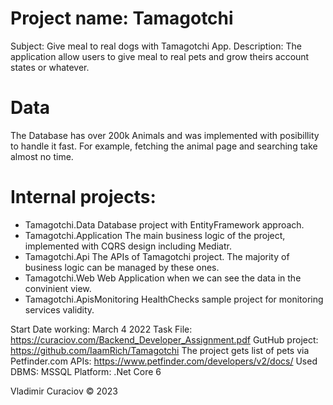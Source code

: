 # Project name: Tamagotchi
Subject: Give meal to real dogs with Tamagotchi App.
Description: The application allow users to give meal to real pets and grow theirs account states or whatever.

# Data
The Database has over 200k Animals and was implemented with posibillity to handle it fast. For example, fetching the animal page and searching take almost no time.

# Internal projects:
- Tamagotchi.Data 
Database project with EntityFramework approach.
- Tamagotchi.Application
The main business logic of the project, implemented with CQRS design including Mediatr.
- Tamagotchi.Api
The APIs of Tamagotchi project. The majority of business logic can be managed by these ones. 
- Tamagotchi.Web
Web Application when we can see the data in the convinient view.
- Tamagotchi.ApisMonitoring
HealthChecks sample project for monitoring services validity.

Start Date working: March 4 2022
Task File: https://curaciov.com/Backend_Developer_Assignment.pdf
GutHub project: https://github.com/IaamRich/Tamagotchi
The project gets list of pets via Petfinder.com APIs: https://www.petfinder.com/developers/v2/docs/
Used DBMS: MSSQL
Platform: .Net Core 6

Vladimir Curaciov © 2023